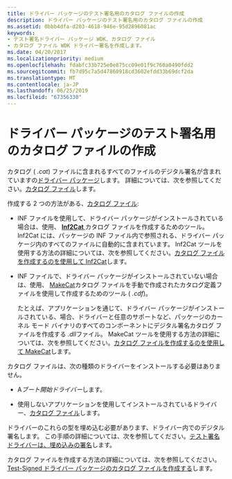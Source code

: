 ```yaml
---
title: ドライバー パッケージのテスト署名用のカタログ ファイルの作成
description: ドライバー パッケージのテスト署名用のカタログ ファイルの作成
ms.assetid: 0bbb4dfa-d203-4618-946e-95d2896081ac
keywords:
- テスト署名ドライバー パッケージ WDK、カタログ ファイル
- カタログ ファイル WDK ドライバー署名を作成します。
ms.date: 04/20/2017
ms.localizationpriority: medium
ms.openlocfilehash: fdabfc33b725e0e875cc09e01f9c760a0490fdd2
ms.sourcegitcommit: fb7d95c7a5d47860918cd3602efdd33b69dcf2da
ms.translationtype: MT
ms.contentlocale: ja-JP
ms.lasthandoff: 06/25/2019
ms.locfileid: "67356330"
---
```

# <a name="creating-a-catalog-file-for-test-signing-a-driver-package"></a>ドライバー パッケージのテスト署名用のカタログ ファイルの作成


カタログ ( *.cat*) ファイルに含まれるすべてのファイルのデジタル署名が含まれていますの[ドライバー パッケージ](driver-packages.md)します。 詳細については、次を参照してください。[カタログ ファイル](catalog-files.md)します。

作成する 2 つの方法がある、[カタログ ファイル](catalog-files.md):

-   INF ファイルを使用して、ドライバー パッケージがインストールされている場合は、使用、 [ **Inf2Cat** ](https://docs.microsoft.com/windows-hardware/drivers/devtest/inf2cat)カタログ ファイルを作成するためのツール。 Inf2Cat には、パッケージの INF ファイル内で参照される、ドライバー パッケージ内のすべてのファイルに自動的に含まれています。 Inf2Cat ツールを使用する方法の詳細については、次を参照してください。[カタログ ファイルを作成するのを使用して Inf2Cat](using-inf2cat-to-create-a-catalog-file.md)します。

-   INF ファイルで、ドライバー パッケージがインストールされていない場合は、使用、 [MakeCat](https://go.microsoft.com/fwlink/p/?linkid=104922)カタログ ファイルを手動で作成されたカタログ定義ファイルを使用して作成するためのツール ( *.cdf*)。

    たとえば、アプリケーションを通じて、ドライバー パッケージがインストールされている、場合、ドライバーと任意のサポートなど、パッケージのカーネル モード バイナリのすべてのコンポーネントにデジタル署名カタログ ファイルを作成する *.dll*ファイル。 MakeCat ツールを使用する方法の詳細については、次を参照してください。[カタログ ファイルを作成するのを使用して MakeCat](using-makecat-to-create-a-catalog-file.md)します。

カタログ ファイルは、次の種類のドライバーをインストールする必要はありません。

-   A*ブート開始ドライバー*します。

-   使用しないアプリケーションを使用してインストールされているドライバー、[カタログ ファイル](catalog-files.md)します。

ドライバーのこれらの型を埋め込む必要があります、ドライバー内でのデジタル署名します。 この手順の詳細については、次を参照してください。[テスト署名ドライバーは、埋め込みの署名](test-signing-a-driver-through-an-embedded-signature.md)します。

カタログ ファイルを作成する方法の詳細については、次を参照してください。 [Test-Signed ドライバー パッケージのカタログ ファイルを作成する](creating-a-catalog-file-for-a-test-signed-driver-package.md)します。

 

 






